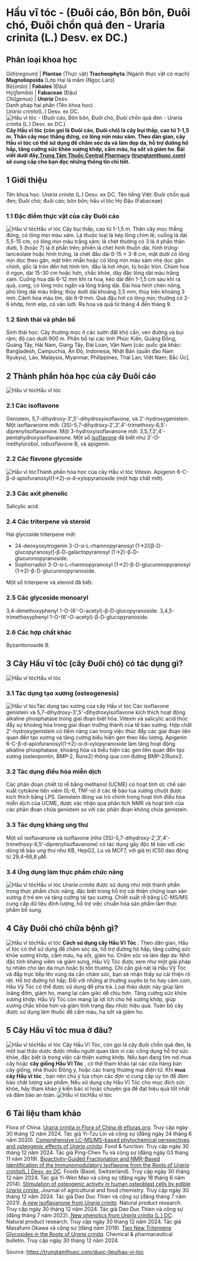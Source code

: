 # Hầu vĩ tóc - (Đuôi cáo, Bôn bôn, Đuôi chó, Đuôi chồn quả đen - Uraria crinita (L.) Desv. ex DC.)

Phân loại khoa học  
---  
Giới(_regnum_) |  **Plantae** (Thực vật) **Tracheophyta** (Ngành thực vật có mạch) **Magnoliopsida** (Lớp Hai lá mầm (Ngọc Lan))  
Bộ(_ordo_) | **Fabales** (Đậu)  
Họ(_familia_) | **Fabaceae** (Đậu)  
Chi(_genus_) | _**Uraria**_ Desv.  
Danh pháp hai phần (Tên khoa học)  
_Uraria crinita_(L.) Desv. ex DC.  
![Hầu vĩ tóc - \(Đuôi cáo, Bôn bôn, Đuôi chó, Đuôi chồn quả đen - Uraria crinita \(L.\) Desv. ex DC.\) ](https://trungtamthuoc.com/images/others/hau-vi-toc-1-2802.jpg)
**Cây Hầu vĩ tóc (còn gọi là Đuôi cáo, Đuôi chó) là cây bụi thấp, cao từ 1-1,5 m. Thân cây mọc thẳng đứng, có lông mịn màu xám. Theo dân gian, cây Hầu vĩ tóc có thể sử dụng để chăm sóc da và làm đẹp da, hỗ trợ đường hô hấp, tăng cường sức khỏe xương khớp, cầm máu, hạ sốt và giảm ho. Bài viết dưới đây,[Trung Tâm Thuốc Central Pharmacy](https://trungtamthuoc.com/ "Trung Tâm Thuốc Central Pharmacy") ([trungtamthuoc.com](https://trungtamthuoc.com/ "trungtamthuoc.com")) sẽ cung cấp cho bạn đọc những thông tin chi tiết.**
##  1 Giới thiệu
Tên khoa học: _Uraria crinita_ (L.) Desv. ex DC.
Tên tiếng Việt: Đuôi chồn quả đen; Đuôi chó; đuôi cáo; bôn bôn; hầu vĩ tóc
Họ Đậu (Fabaceae)
### 1.1 Đặc điểm thực vật của cây Đuôi cáo
![Hầu vĩ tóc](https://trungtamthuoc.com/images/item/hau-vi-toc-2.jpg)Hầu vĩ tóc
Cây bụi thấp, cao từ 1-1,5 m. Thân cây mọc thẳng đứng, có lông mịn màu xám. Lá thuộc loại lá kép lông chim lẻ; cuống lá dài 5,5-15 cm, có lông mịn màu trắng xám; lá chét thường có 3 lá ở phần thân dưới, 5 (hoặc 7) lá ở phần trên; phiến lá chét hình thuôn dài, hình trứng-lanceolate hoặc hình trứng, lá chét đầu dài 6-15 × 3-8 cm, mặt dưới có lông mịn dọc theo gân, mặt trên nhẵn hoặc có lông mịn màu xám nhẹ dọc gân chính, gốc lá tròn đến hơi hình tim, đầu lá hơi nhọn, tù hoặc tròn. Chùm hoa ở ngọn, dài 15-30 cm hoặc hơn, chắc khỏe, dày đặc lông dài màu trắng xám. Cuống hoa dài 6-12 mm khi ra hoa, kéo dài đến 1-1,5 cm sau khi ra quả, cong, có lông móc ngắn và lông trắng dài. Đài hoa hình chén nông, phủ lông dài màu trắng; thùy dưới dài khoảng 3,5 mm, thùy trên khoảng 3 mm. Cánh hoa màu tím, dài 6-9 mm. Quả đậu hơi có lông mịn; thường có 2-6 khớp, hình elip, có vân lưới. Ra hoa và quả từ tháng 4 đến tháng 9.
### 1.2 Sinh thái và phân bố
Sinh thái học: Cây thường mọc ở các sườn đất khô cằn, ven đường và bụi rậm; độ cao dưới 900 m.
Phân bố tại các tỉnh Phúc Kiến, Quảng Đông, Quảng Tây, Hải Nam, Giang Tây, Đài Loan, Vân Nam [các quốc gia khác: Bangladesh, Campuchia, Ấn Độ, Indonesia, Nhật Bản (quần đảo Nam Ryukyu), Lào, Malaysia, Myanmar, Philippines, Thái Lan, Việt Nam; Bắc Úc].
##  2 Thành phần hóa học của cây Đuôi cáo
![Hầu vĩ tóc](https://trungtamthuoc.com/images/item/hau-vi-toc-3.jpg)Hầu vĩ tóc
### 2.1 Các isoflavone
Genistein, 5,7-dihydroxy-3',5'-dihydroxyisoflavone, và 2'-hydroxygenistein.
Một isoflavanone mới: (3S)-5,7-dihydroxy-2',3',4'-trimethoxy-6,5'-diprenylisoflavanone.
Một 3-hydroxyisoflavanone mới: 3,5,7,2',4'-pentahydroxyisoflavanone.
Một số [Isoflavone](https://trungtamthuoc.com/hoat-chat/isoflavone "Isoflavone") đã biết như 3'-O-methylorobol, robusflavone B, và apigenin.
### 2.2 Các flavone glycoside
![Hầu vĩ tóc](https://trungtamthuoc.com/images/item/hau-vi-toc-10.jpg)Thành phần hóa học của cây Hầu vĩ tóc
Vitexin.
Apigenin 6-C-β-d-apiofuranosyl(1→2)-α-d-xylopyranoside (một hợp chất mới).
### 2.3 Các axit phenolic
Salicylic acid.
### 2.4 Các triterpene và steroid
Hai glycoside triterpene mới:
  * 24-deoxyoxytrogenin 3-O-α-L-rhamnopyranosyl (1→2)[β-D-glucopyranosyl]-β-D-galactopyranosyl (1→2)-β-D-glucuronopyranoside.
  * Sophorradiol 3-O-α-L-rhamnopyranosyl (1→2)-β-D-glucuronopyranosyl (1→2)-β-D-glucuronopyranoside.


Một số triterpene và steroid đã biết.
### 2.5 Các glycoside monoaryl
3,4-dimethoxyphenyl 1-O-(6'-O-acetyl)-β-D-glucopyranoside.
3,4,5-trimethoxyphenyl 1-O-(6'-O-acetyl)-β-D-glucopyranoside.
### 2.6 Các hợp chất khác
Byzantionoside B.
##  3 Cây Hầu vĩ tóc (cây Đuôi chó) có tác dụng gì?
![Hầu vĩ tóc](https://trungtamthuoc.com/images/item/hau-vi-toc-4.jpg)Hầu vĩ tóc
### 3.1 Tác dụng tạo xương (osteogenesis)
![Hầu vĩ tóc](https://trungtamthuoc.com/images/item/hau-vi-toc-11.jpg)Tác dụng tạo xương của cây Hầu vĩ tóc
Các isoflavone genistein và 5,7-dihydroxy-3',5'-dihydroxyisoflavone kích thích hoạt động alkaline phosphatase trong giai đoạn biệt hóa.
Vitexin và salicylic acid thúc đẩy sự khoáng hóa trong giai đoạn trưởng thành của tế bào xương.
Hợp chất 2'-hydroxygenistein có tiềm năng cao trong việc thúc đẩy các giai đoạn liên quan đến tạo xương và tăng cường biểu hiện gen theo liều lượng.
Apigenin 6-C-β-d-apiofuranosyl(1→2)-α-d-xylopyranoside làm tăng hoạt động alkaline phosphatase, khoáng hóa và biểu hiện các gen liên quan đến tạo xương (osteopontin, BMP-2, Runx2) thông qua con đường BMP-2/Runx2.
### 3.2 Tác dụng điều hòa miễn dịch
Các phân đoạn chiết từ rễ bằng methanol (UCME) có hoạt tính ức chế sản xuất cytokine tiền viêm (IL-6, TNF-α) ở các tế bào tua xương chuột được kích thích bằng LPS.
Genistein đóng vai trò chính trong hoạt tính điều hòa miễn dịch của UCME, được xác nhận qua phân tích NMR và hoạt tính của các phân đoạn chứa genistein so với các phân đoạn không chứa genistein.
### 3.3 Tác dụng kháng ung thư
Một số isoflavanone và isoflavone (như (3S)-5,7-dihydroxy-2',3',4'-trimethoxy-6,5'-diprenylisoflavanone) có tác dụng gây độc tế bào với các dòng tế bào ung thư như KB, HepG2, Lu và MCF7, với giá trị IC50 dao động từ 29,4-66,8 µM.
### 3.4 Ứng dụng làm thực phẩm chức năng
![Hầu vĩ tóc](https://trungtamthuoc.com/images/item/hau-vi-toc-7.jpg)Hầu vĩ tóc
_Uraria crinita_ được sử dụng như một thành phần trong thực phẩm chức năng, đặc biệt trong hỗ trợ cải thiện chứng loạn sản xương ở trẻ em và tăng cường tái tạo xương.
Chiết xuất rễ bằng LC-MS/MS cung cấp dữ liệu định lượng, hỗ trợ việc chuẩn hóa sản phẩm làm thực phẩm bổ sung.
##  4 Cây Đuôi chó chữa bệnh gì?
![Hầu vĩ tóc](https://trungtamthuoc.com/images/item/hau-vi-toc-5.jpg)Hầu vĩ tóc
**Cách sử dụng cây Hầu Vĩ Tóc** : Theo dân gian, Hầu vĩ tóc có thể sử dụng để chăm sóc da, hỗ trợ đường hô hấp, tăng cường sức khỏe xương khớp, cầm máu, hạ sốt, giảm ho.
Chăm sóc và làm đẹp da: Nhờ đặc tính kháng viêm và giảm sưng, Hầu Vỹ Tóc được xem như một giải pháp tự nhiên cho làn da mụn hoặc bị tổn thương. Chỉ cần giã nát lá Hầu Vỹ Tóc và đắp trực tiếp lên vùng da cần chăm sóc, bạn sẽ nhận thấy sự cải thiện rõ rệt.
Hỗ trợ đường hô hấp: Đối với những ai thường xuyên bị ho hay cảm cúm, Hầu Vỹ Tóc có thể được sử dụng để pha trà. Loại thảo dược này giúp làm loãng đờm, giảm ho, mang lại cảm giác dễ chịu hơn.
Tăng cường sức khỏe xương khớp: Hầu Vỹ Tóc còn mang lại lợi ích cho hệ xương khớp, giúp xương chắc khỏe hơn và giảm tình trạng đau nhức hiệu quả.
Toàn bộ cây được sử dụng làm thuốc để cầm máu, hạ sốt và giảm ho.
##  5 Cây Hầu vĩ tóc mua ở đâu?
![Hầu vĩ tóc](https://trungtamthuoc.com/images/item/hau-vi-toc-6.jpg)Hầu vĩ tóc
Cây Hầu Vĩ Tóc, còn gọi là cây đuôi chồn quả đen, là một loại thảo dược được nhiều người quan tâm vì các công dụng hỗ trợ sức khỏe, đặc biệt là trong việc cải thiện xương khớp. Nếu bạn đang tìm nơi mua cây hoặc **cây giống Hầu Vĩ Tóc** , có thể tham khảo tại các cửa hàng bán cây giống, nhà thuốc Đông y, hoặc các trang thương mại điện tử.
Khi **mua cây Hầu vĩ tóc** , bạn nên chú ý lựa chọn các đơn vị cung cấp uy tín để đảm bảo chất lượng sản phẩm. Nếu sử dụng cây Hầu Vĩ Tóc cho mục đích sức khỏe, hãy tham khảo ý kiến bác sĩ hoặc chuyên gia để đạt hiệu quả tốt nhất và đảm bảo an toàn.
![Hầu vĩ tóc](https://trungtamthuoc.com/images/item/hau-vi-toc-8.jpg)Hầu vĩ tóc
##  6 Tài liệu tham khảo
Flora of China. [Uraria crinita in Flora of China @ efloras.org](http://www.efloras.org/florataxon.aspx?flora_id=2&taxon_id=242353437). Truy cập ngày 30 tháng 12 năm 2024.
Tác giả Yi-Tzu Lin và cộng sự (đăng ngày 24 tháng 6 năm 2020). [Comprehensive LC-MS/MS-based phytochemical perspectives and osteogenic effects of _Uraria crinita_](https://doi.org/10.1039/d0fo00782j). Food & function. Truy cập ngày 30 tháng 12 năm 2024.
Tác giả Ping-Chen Tu và cộng sự (đăng ngày 03 tháng 11 năm 2019). [Bioactivity-Guided Fractionation and NMR-Based Identification of the Immunomodulatory Isoflavone from the Roots of _Uraria crinita_(L.) Desv. ex DC](https://doi.org/10.3390/foods8110543). Foods (Basel, Switzerland). Truy cập ngày 30 tháng 12 năm 2024.
Tác giả Yi-Wen Mao và cộng sự (đăng ngày 18 tháng 6 năm 2014). [Stimulation of osteogenic activity in human osteoblast cells by edible _Uraria crinita_.](https://doi.org/10.1021/jf5012177) Journal of agricultural and food chemistry. Truy cập ngày 30 tháng 12 năm 2024.
Tác giả Dao Duc Thien và cộng sự (đăng tháng 7 năm 2021). [A new isoflavanone from _Uraria crinita_](https://doi.org/10.1080/14786419.2019.1667352). Natural product research. Truy cập ngày 30 tháng 12 năm 2024.
Tác giả Dao Duc Thien và cộng sự (đăng tháng 7 năm 2022).[ New phenolics from _Uraria crinita_ (L.) DC](https://doi.org/10.1080/14786419.2020.1860973). Natural product research. Truy cập ngày 30 tháng 12 năm 2024.
Tác giả Masafumi Okawa và cộng sự (đăng năm 2019). [Two New Triterpene Glycosides in the Roots of _Uraria crinita_](https://doi.org/10.1248/cpb.c18-00753). Chemical & pharmaceutical bulletin. Truy cập ngày 30 tháng 12 năm 2024.


Source: https://trungtamthuoc.com/duoc-lieu/hau-vi-toc